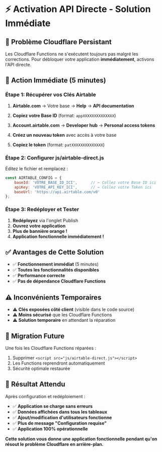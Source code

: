 # ⚡ Activation API Directe - Solution Immédiate

## 🚨 Problème Cloudflare Persistant

Les Cloudflare Functions ne s'exécutent toujours pas malgré les corrections. Pour débloquer votre application **immédiatement**, activons l'API directe.

## 🎯 Action Immédiate (5 minutes)

### Étape 1: Récupérer vos Clés Airtable

1. **Airtable.com** → Votre base → **Help** → **API documentation**
2. **Copiez votre Base ID** (format: `appXXXXXXXXXXXXXX`)

3. **Account.airtable.com** → **Developer hub** → **Personal access tokens**
4. **Créez un nouveau token** avec accès à votre base
5. **Copiez le token** (format: `patXXXXXXXXXXXXXX`)

### Étape 2: Configurer js/airtable-direct.js

Éditez le fichier et remplacez :

```javascript
const AIRTABLE_CONFIG = {
    baseId: 'VOTRE_BASE_ID_ICI',      // ← Collez votre Base ID ici
    apiKey: 'VOTRE_API_KEY_ICI',      // ← Collez votre Token ici
    baseUrl: 'https://api.airtable.com/v0'
};
```

### Étape 3: Redéployer et Tester

1. **Redéployez** via l'onglet Publish
2. **Ouvrez votre application**
3. **Plus de bannière orange !**
4. **Application fonctionnelle immédiatement !**

## ✅ Avantages de Cette Solution

- ✅ **Fonctionnement immédiat** (5 minutes)
- ✅ **Toutes les fonctionnalités disponibles**
- ✅ **Performance correcte**
- ✅ **Pas de dépendance Cloudflare Functions**

## ⚠️ Inconvénients Temporaires

- ⚠️ **Clés exposées côté client** (visible dans le code source)
- ⚠️ **Moins sécurisé** que les Cloudflare Functions
- ⚠️ **Solution temporaire** en attendant la réparation

## 🔄 Migration Future

Une fois les Cloudflare Functions réparées :
1. Supprimer `<script src="js/airtable-direct.js"></script>`
2. Les Functions reprendront automatiquement
3. Sécurité optimale restaurée

## 🎯 Résultat Attendu

Après configuration et redéploiement :
- ✅ **Application se charge sans erreurs**
- ✅ **Données affichées dans tous les tableaux**
- ✅ **Ajout/modification d'utilisateurs fonctionne**
- ✅ **Plus de message "Configuration requise"**
- ✅ **Application 100% opérationnelle**

**Cette solution vous donne une application fonctionnelle pendant qu'on résout le problème Cloudflare en arrière-plan.**